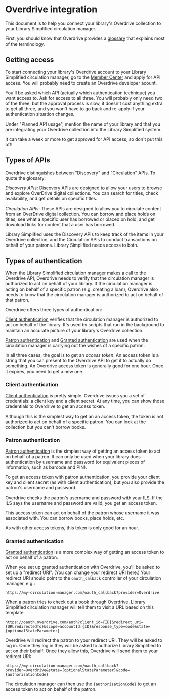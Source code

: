# Overdrive integration

This document is to help you connect your library's Overdrive
collection to your Library Simplified circulation manager.

First, you should know that Overdrive provides a
[glossary](https://developer.overdrive.com/docs/reference-guide) that
explains most of the terminology.

## Getting access

To start connecting your library's Overdrive account to your Library
Simplified circulation manager, go to the [Member
Center](https://developer.overdrive.com/member-center) and apply for
API access. You will probably need to create an Overdrive developer
acount.

You'll be asked which API (actually which authentication technique)
you want access to. Ask for access to all three. You will probably
only need two of the three, but the approval process is slow, it
doesn't cost anything extra to get all three, and you won't have to go
back and re-apply if your authentication situation changes.

Under "Planned API usage", mention the name of your library and that
you are integrating your Overdrive collection into the Library
Simplified system.

It can take a week or more to get approved for API access, so don't
put this off!

## Types of APIs

Overdrive distinguishes between "Discovery" and "Circulation" APIs. To
quote the glossary:

_Discovery APIs_: Discovery APIs are designed to allow your users to
 browse and explore OverDrive digital collections. You can search for
 titles, check availability, and get details on specific titles.

_Circulation APIs_: These APIs are designed to allow you to circulate
 content from an OverDrive digital collection. You can borrow and
 place holds on titles, see what a specific user has borrowed or
 placed on hold, and get download links for content that a user has
 borrowed.

Library Simplified uses the Discovery APIs to keep track of the items
in your Overdrive collection, and the Circulation APIs to conduct
transactions on behalf of your patrons. Library Simplified needs
access to both.

## Types of authentication

When the Library Simplified circulation manager makes a call to the
Overdrive API, Overdrive needs to verify that the circulation manager
is authorized to act on behalf of your library. If the circulation
manager is acting on behalf of a specific patron (e.g. creating a
loan), Overdrive also needs to know that the circulation manager is
authorized to act on behalf of that patron.

Overdrive offers three types of authentication:

[Client
authentication](https://developer.overdrive.com/apis/client-auth)
verifies that the circulation manager is authorized to act on behalf
of the library. It's used by scripts that run in the background to
maintain an accurate picture of your library's Overdrive collection.

[Patron
authentication](https://developer.dev.overdrive.com/apis/patron-auth)
and [Granted
authentication](https://developer.dev.overdrive.com/granted-auth) are
used when the circulation manager is carrying out the wishes of a
specific patron.

In all three cases, the goal is to get an _access token_. An access
token is a string that you can present to the Overdrive API to get it
to actually do something. An Overdrive access token is generally good for one
hour. Once it expires, you need to get a new one.

### Client authentication

[Client
authentication](https://developer.overdrive.com/apis/client-auth) is
pretty simple. Overdrive issues you a set of credentials: a client key
and a client secret. At any time, you can show those credentials to
Overdrive to get an access token.

Although this is the simplest way to get an an access token, the token
is not authorized to act on behalf of a specific patron. You can look
at the collection but you can't borrow books.

### Patron authentication

[Patron
authentication](https://developer.dev.overdrive.com/apis/patron-auth)
is the simplest way of getting an access token to act on behalf of a
patron. It can only be used when your library does authentication by
username and password (or equivalent pieces of information, such as
barcode and PIN).

To get an access token with patron authentication, you provide your
client key and client secret (as with client authentication), but you
also provide the patron's username and password.

Overdrive checks the patron's username and password with your ILS. If
the ILS says the username and password are valid, you get an access token.

This access token can act on behalf of the patron whose username it
was associated with. You can borrow books, place holds, etc.

As with other access tokens, this token is only good for an hour.

### Granted authentication

[Granted authentication](https://developer.overdrive.com/granted-auth)
is a more complex way of getting an access token to act on behalf of a
patron.

When you set up granted authentication with Overdrive, you'll be asked
to set up a "redirect URI". (You can change your redirect URI
[here](https://developer.overdrive.com/member-center/edit-auth-fields).)
Your redirect URI should point to the `oauth_calback` controller of
your circulation manager, e.g.:

```
https://my-circulation-manager.com/oauth_callback?provider=Overdrive
```

When a patron tries to check out a book through Overdrive, Library
Simplified circulation manager will tell them to visit a URL based on
this template:

```
https://oauth.overdrive.com/auth?client_id={ID}&redirect_uri={URLredirectedTo}&scope=accountId:{ID}&response_type=code&state={optionalStateParameter}
```

Overdrive will redirect the patron to your redirect URI. They will be
asked to log in. Once they log in they will be asked to authorize
Library Simplified to act on their behalf. Once they allow this,
Overdrive will send them to your redirect URI:

```
https://my-circulation-manager.com/oauth_callback?provider=Overdrive&state={optionalStateParameter}&code={authorizationCode}
```

The circulation manager can then use the `{authorizationCode}` to get
an access token to act on behalf of the patron.
